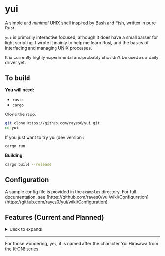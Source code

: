 # yui

A simple and *minimal* UNIX shell inspired by Bash and Fish, written in pure Rust.

`yui` is primarily interactive focused, although it does have a small parser for light scripting. I wrote it mainly to help me learn Rust, and the basics of interfacing and managing UNIX processes.

It is currently highly experimental and probably shouldn't be used as a daily driver yet.

## To build

**You will need:**

- `rustc`
- `cargo`

Clone the repo:

```sh
git clone https://github.com/rayes0/yui.git
cd yui
```

If you just want to try yui (dev version):

```sh
cargo run
```

**Building**:

```sh
cargo build --release
```

## Configuration

A sample config file is provided in the `examples` directory. For full documentation, see [https://github.com/rayes0/yui/wiki/Configuration](https://github.com/rayes0/yui/wiki/Configuration)

## Features (Current and Planned)

<details>
<summary>Click to expand!</summary>
<br>

- [ ] *Documentation*

**Core**

- [X] Run basic commands with args
- [X] Quoted strings: `""` and `''`
- [ ] Simple signal handling
- [ ] Exit code handling
- [X] `~` expansion for homedir
- [ ] Comprehensive bash-like history expansion:
	- [ ] `!!` history expansion
	- [ ] bash-like "magic space"
	- [ ] history expansion by both relative and absolute index
	- [ ] Advanced expansion with globbing: `!*`, `!$`, `!^`
	- [X] Reverse history search
- [ ] Differentiate between login and non login shell
- [ ] Job control
  - [ ] `jobs`, `bg` and `fg` builtins
  - [ ] CTRL-Z
- [ ] Run command with temporary environment, eg: `PATH=/bin ls`
- [ ] Run command from another directory without need for cd into it first
- [ ] Built-in ability to time commands (eg: individual commands in pipe), and other stats

**Editing**

- [X] Utilize vi or emacs modes to edit lines
- [ ] Support for multi-line commands (with `\`)
- [ ] Support using external editor to edit commands
- [ ] Option for inline alias, variable, and history expansion

**Parser**

- [ ] *small* parser for light scripting only, mainly to make the config somewhat bashrc-like (partly finished)
	- [X] Full line comments starting with `#`
	- [ ] Partial line comments
	- [ ] `if` conditionals
- [ ] functions

**Operators and Syntax**

- [ ] `test`, `[`, and `]` for testing conditionals
	- [ ] `==`, `!=`, `<`, `>`
- [ ] AND and OR: `&&` and `||`
- [X] End of command: `;`
- [ ] Basic arithmetic: `+`, `-`, `/`, `*`, `%`
	- [ ] Follow order of operations
	- [ ] Float calculations
- [X] Pipes via `|`
- [ ] Redirections via `>` and `<`
- [ ] `\` for escaping characters
- [ ] Support for globs: `*`, `[...]`, `?`, `{...}` etc.
- [ ] Command substitution (subshells?) through `$()` and backticked strings

**Builtins**

- [X] `echo`
  - [X] Print basic text
  - [ ] Support printing styled text
  - [ ] Support same flags as bash's builtin version
- [X] `cd`
- [X] `exit`
	- [ ] Specify custom exit code
- [ ] `history`
- [X] `alias`
- [ ] `exec`
- [X] `export` (env vars)
- [ ] `bind`, to create custom keybinds
- [X] `set`, to change settings on the fly

**Completion and Hinting**

- [ ] toml files or similar for custom completions
- [X] Directory and file completions
- [ ] Command completions
- [X] Automatic completion hinting from history
	- [ ] Intelligent hinting according to cwd
- [ ] Host completion for ssh

**Customization**

- [X] Read settings from configuration file
- [ ] Optional truecolor support
- [ ] Simple prompt customization

**Won't do** (Things that will *not* be implemented into `yui`, at least for the time being):

- `for`, `while`, `until`, etc. Any kind of looping  -  use a proper scripting language for that
	- "What! No `for` loops?!!. What if I need to loop over a directory of files?"  -  Use proper tools meant for that (eg: GNU `find`)
- Advanced arithmetic, precision above 8-9 digits, trigonometry, etc. - use an appropriate tool for that
- Advanced/special expansions: `$$`, `${foo/foo/bar}`, `${foo##.*}`, etc. - You should probably be using a proper scripting language if you need these

</details>

---

For those wondering, yes, it is named after the character Yui Hirasawa from the [K-ON! series](https://en.wikipedia.org/wiki/K-On!).
